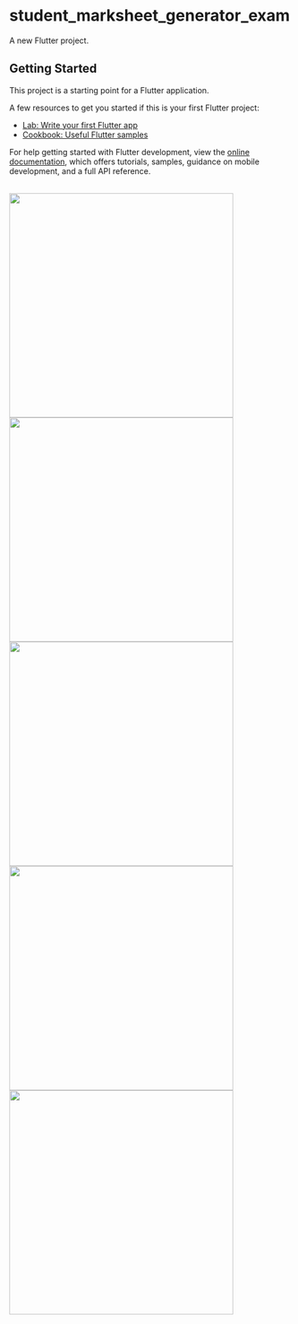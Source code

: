 # student_marksheet_generator_exam

A new Flutter project.

## Getting Started

This project is a starting point for a Flutter application.

A few resources to get you started if this is your first Flutter project:

- [Lab: Write your first Flutter app](https://docs.flutter.dev/get-started/codelab)
- [Cookbook: Useful Flutter samples](https://docs.flutter.dev/cookbook)

For help getting started with Flutter development, view the
[online documentation](https://docs.flutter.dev/), which offers tutorials,
samples, guidance on mobile development, and a full API reference.

<br>
<img src = "https://github.com/Vedpatel28/student_marksheet_generator_exam/assets/130833918/710522e5-96e2-4108-a56b-bc2aaf09639d" height = "400"></img>
<img src = "https://github.com/Vedpatel28/student_marksheet_generator_exam/assets/130833918/8aff2a11-24a3-4432-a13c-b39ed0b6f631" height = "400"></img>
<img src = "https://github.com/Vedpatel28/student_marksheet_generator_exam/assets/130833918/263002d5-aa39-4972-a255-62697686b3b9" height = "400"></img>
<img src = "https://github.com/Vedpatel28/student_marksheet_generator_exam/assets/130833918/b94f1eb7-042a-4d2c-a52e-6ad32856e9fd" height = "400"></img>
<img src = "https://github.com/Vedpatel28/student_marksheet_generator_exam/assets/130833918/aed08b9f-cc77-42c6-9412-28a7db388fb3" height = "400"></img>
